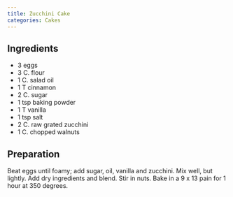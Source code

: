 ```yaml
---
title: Zucchini Cake
categories: Cakes
---
```


## Ingredients

- 3 eggs
- 3 C. flour
- 1 C. salad oil
- 1 T cinnamon
- 2 C. sugar
- 1 tsp baking powder
- 1 T vanilla
- 1 tsp salt
- 2 C. raw grated zucchini
- 1 C. chopped walnuts

## Preparation

Beat eggs until foamy; add sugar, oil, vanilla and zucchini.  Mix well, but lightly.  Add dry ingredients and blend.  Stir in nuts.  Bake in a 9 x 13 pain for 1 hour at 350 degrees.

